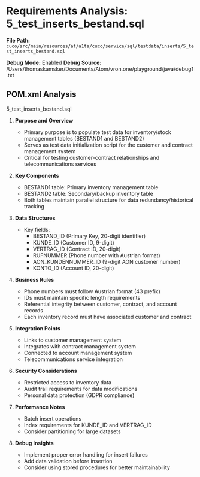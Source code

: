 # Requirements Analysis: 5_test_inserts_bestand.sql

**File Path:** `cuco/src/main/resources/at/a1ta/cuco/service/sql/testdata/inserts/5_test_inserts_bestand.sql`

**Debug Mode:** Enabled
**Debug Source:** /Users/thomaskamsker/Documents/Atom/vron.one/playground/java/debug1.txt

## POM.xml Analysis

5_test_inserts_bestand.sql

1. **Purpose and Overview**
   - Primary purpose is to populate test data for inventory/stock management tables (BESTAND1 and BESTAND2)
   - Serves as test data initialization script for the customer and contract management system
   - Critical for testing customer-contract relationships and telecommunications services

2. **Key Components**
   - BESTAND1 table: Primary inventory management table
   - BESTAND2 table: Secondary/backup inventory table
   - Both tables maintain parallel structure for data redundancy/historical tracking

3. **Data Structures**
   - Key fields:
     * BESTAND_ID (Primary Key, 20-digit identifier)
     * KUNDE_ID (Customer ID, 9-digit)
     * VERTRAG_ID (Contract ID, 20-digit)
     * RUFNUMMER (Phone number with Austrian format)
     * AON_KUNDENNUMMER_ID (9-digit AON customer number)
     * KONTO_ID (Account ID, 20-digit)

4. **Business Rules**
   - Phone numbers must follow Austrian format (43 prefix)
   - IDs must maintain specific length requirements
   - Referential integrity between customer, contract, and account records
   - Each inventory record must have associated customer and contract

5. **Integration Points**
   - Links to customer management system
   - Integrates with contract management system
   - Connected to account management system
   - Telecommunications service integration

6. **Security Considerations**
   - Restricted access to inventory data
   - Audit trail requirements for data modifications
   - Personal data protection (GDPR compliance)

7. **Performance Notes**
   - Batch insert operations
   - Index requirements for KUNDE_ID and VERTRAG_ID
   - Consider partitioning for large datasets

8. **Debug Insights**
   - Implement proper error handling for insert failures
   - Add data validation before insertion
   - Consider using stored procedures for better maintainability